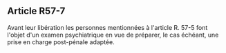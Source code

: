 Article R57-7
----
Avant leur libération les personnes mentionnées à l'article R. 57-5 font l'objet
d'un examen psychiatrique en vue de préparer, le cas échéant, une prise en
charge post-pénale adaptée.

